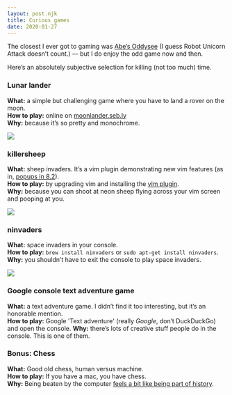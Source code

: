 ```yaml
---
layout: post.njk
title: Curious games
date: 2020-01-27
---
```

The closest I ever got to gaming was [Abe’s Oddysee](http://www.oddworld.com/oddworldgames/abes-oddysee/) (I guess Robot Unicorn Attack doesn’t count.) — but I do enjoy the odd game now and then.

Here’s an absolutely subjective selection for killing (not too much) time.

### Lunar lander

**What:** a simple but challenging game where you have to land a rover on the moon.\
**How to play:** online on [moonlander.seb.ly](http://moonlander.seb.ly/)\
**Why:** because it’s so pretty and monochrome.

![](/img/lunar.png)

### killersheep

**What:** sheep invaders. It’s a vim plugin demonstrating new vim features (as in, [popups in 8.2](https://www.vim.org/vim-8.2-released.php)).\
**How to play:** by upgrading vim and installing the [vim plugin](https://github.com/vim/killersheep).\
**Why:** because you can shoot at neon sheep flying across your vim screen and pooping at you.

![](/img/sheep.png)

### ninvaders

**What:** space invaders in your console.\
**How to play:** `brew install ninvaders` or `sudo apt-get install ninvaders`.\
**Why:** you shouldn’t have to exit the console to play space invaders.

![](/img/ninvaders.png)

### Google console text adventure game

**What:** a text adventure game. I didn’t find it too interesting, but it’s an honorable mention.\
**How to play:** Google 'Text adventure' (really *Google*, don’t DuckDuckGo) and open the console. **Why:** there’s lots of creative stuff people do in the console. This is one of them.

### Bonus: Chess

**What:** Good old chess, human versus machine.\
**How to play:** If you have a mac, you have chess.\
**Why:** Being beaten by the computer [feels a bit like being part of history](https://en.wikipedia.org/wiki/Deep_Blue_versus_Kasparov,_1996,_Game_1).
